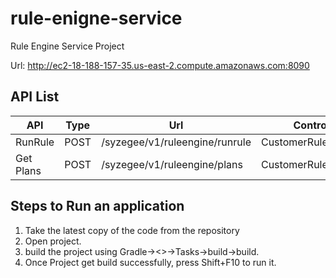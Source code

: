 # rule-enigne-service

Rule Engine Service Project

Url: http://ec2-18-188-157-35.us-east-2.compute.amazonaws.com:8090

## API List
| API	| Type	| Url					| Controller|
| ----	| ---	| --					| ----------|
| RunRule| POST| /syzegee/v1/ruleengine/runrule| CustomerRuleController|
| Get Plans| POST| /syzegee/v1/ruleengine/plans| CustomerRuleController|


## Steps to Run an application
1. Take the latest copy of the code from the repository
2. Open project.
3. build the project using Gradle-><<Project>>->Tasks->build->build.
4. Once Project get build successfully, press Shift+F10 to run it.